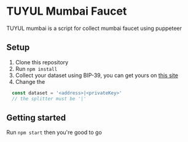 # TUYUL Mumbai Faucet
TUYUL mumbai is a script for collect mumbai faucet using puppeteer


## Setup
1. Clone this repository
2. Run ``npm install``
3. Collect your dataset using BIP-39, you can get yours on [this site](https://iancoleman.io/bip39/)
4. Change the 
```javascript
  const dataset = '<address>|<privateKey>'
  // the splitter must be '|'
```

## Getting started
Run ``npm start`` then you're good to go